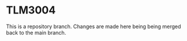 # TLM3004

This is a repository branch. Changes are made here being being merged back to the main branch.
